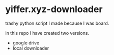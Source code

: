 # yiffer.xyz-downloader
trashy python script I made because I was board.

in this repo I have created two versions.

* google drive
* local downloader
